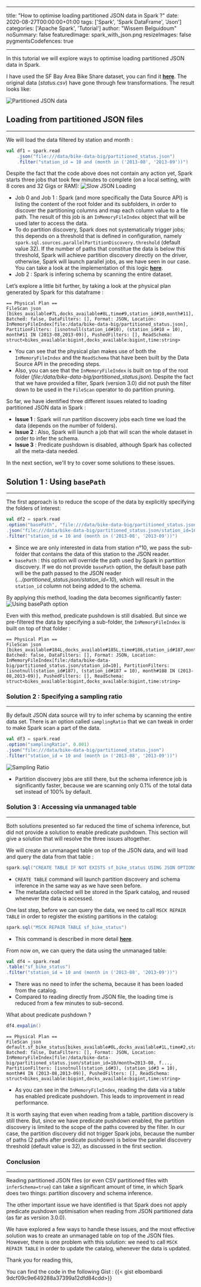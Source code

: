   ---
title: "How to optimise loading partitioned JSON data in Spark ?"
date: 2020-08-27T00:00:00+01:00
tags: ['Spark', 'Spark DataFrame', 'Json']
categories: ['Apache Spark', 'Tutorial']
author: "Wissem Belguidoum"
noSummary: false
featuredImage: spark_with_json.png
resizeImages: false
pygmentsCodefences: true

---  

In this tutorial we will explore ways to optimise loading partitioned JSON data in Spark. 

I have used the SF Bay Area Bike Share dataset, you can find it [**here**](https://www.kaggle.com/benhamner/sf-bay-area-bike-share/data#). The original data (_status.csv_) have gone through few transformations. The result looks like: 

![Partitioned JSON data](tree.png)

## Loading from partitioned JSON files
-------

We will load the data filtered by station and month : 

```scala
val df1 = spark.read
	.json("file:///data/bike-data-big/partitioned_status.json")
	.filter("station_id = 10 and (month in ('2013-08', '2013-09'))")
```

Despite the fact that the code above does not contain any action yet, Spark starts three jobs that took few minutes to complete (on a local setting, with 8 cores and 32 Gigs or RAM):
![Slow JSON Loading](slow_json_loading.png)
* Job 0 and Job 1 : Spark (and more specifically the Data Source API) is listing the content of the root folder and its subfolders, in order to discover the partitioning columns and map each column value to a file path. The result of this job is an `InMemoryFileIndex` object that will be used later to access the data.
* To do partition discovery, Spark does not systematically trigger jobs; this depends on a threshold that is defined in configuration, namely `spark.sql.sources.parallelPartitionDiscovery.threshold` (default value 32). If the number of paths that constitue the data is below this threshold, Spark will achieve partition discovery directly on the driver, otherwise, Spark will launch parallel jobs, as we have seen in our case. You can take a look at the implementation of this logic [**here**](https://github.com/apache/spark/blob/v3.0.0/sql/core/src/main/scala/org/apache/spark/sql/execution/datasources/InMemoryFileIndex.scala#L186).  
* Job 2 : Spark is infering schema by scanning the entire dataset.

Let’s explore a little bit further, by taking a look at the physical plan generated by Spark for this dataframe : 

```fulltext
== Physical Plan ==
FileScan json [bikes_available#7L,docks_available#8L,time#9,station_id#10,month#11], Batched: false, DataFilters: [], Format: JSON, Location: InMemoryFileIndex[file:/data/bike-data-big/partitioned_status.json], PartitionFilters: [isnotnull(station_id#10), (station_id#10 = 10), month#11 IN (2013-08,2013-09)], PushedFilters: [], ReadSchema: struct<bikes_available:bigint,docks_available:bigint,time:string>
```
* You can see that the physical plan makes use of both the `InMemoryFileIndex` and the `ReadSchema` that have been built by the Data Source API in the preceding steps.
* Also, you can see that the `InMemoryFileIndex` is built on top of the root folder (_file:/data/bike-data-big/partitioned_status.json_). Despite the fact that we have provided a filter, Spark (version 3.0) did not push the filter down to be used in the `FileScan` operator to do partition pruning. 

So far, we have identified three different issues related to loading partitioned JSON data in Spark : 
* **Issue 1** : Spark will run partition discovery jobs each time we load the data (depends on the number of folders).
* **Issue 2** : Also, Spark will launch a job that will scan the whole dataset in order to infer the schema.
* **Issue 3** : Predicate pushdown is disabled, although Spark has collected all the meta-data needed.

In the next section, we'll try to cover some solutions to these issues.

## Solution 1 : Using `basePath`
------
The first approach is to reduce the scope of the data by explicitly specifying the folders of interest:
```scala  
val df2 = spark.read
.option("basePath", "file:///data/bike-data-big/partitioned_status.json")
.json("file:///data/bike-data-big/partitioned_status.json/station_id=10")
.filter("station_id = 10 and (month in ('2013-08', '2013-09'))")
```
* Since we are only interested in data from station n°10, we pass the sub-folder that contains the data of this station to the JSON reader.
* `basePath` : this option will override the path used by Spark in partition discovery. If we do not provide `basePath` option, the default base path will be the path passed to the JSON reader (_.../partitioned_status.json/station_id=10_), which will result in the `station_id` column not being added to the schema.

By applying this method, loading the data becomes significantly faster:
![Using basePath option](basePath.png) 

Even with this method, predicate pushdown is still disabled. But since we pre-filtered the data by specifying a sub-folder, the `InMemoryFileIndex` is built on top of that folder : 
```fulltext
== Physical Plan ==
FileScan json [bikes_available#184L,docks_available#185L,time#186,station_id#187,month#188] Batched: false, DataFilters: [], Format: JSON, Location: InMemoryFileIndex[file:/data/bike-data-big/partitioned_status.json/station_id=10], PartitionFilters: [isnotnull(station_id#187), (station_id#187 = 10), month#188 IN (2013-08,2013-09)], PushedFilters: [], ReadSchema: struct<bikes_available:bigint,docks_available:bigint,time:string>
```

### Solution 2 : Specifying a sampling ratio
-----
By default JSON data source will try to infer schema by scanning the entire data set. There is an option called `samplingRatio` that we can tweak in order to make Spark scan a part of the data. 

```scala
val df3 = spark.read
.option("samplingRatio", 0.001)
.json("file:///data/bike-data-big/partitioned_status.json")
.filter("station_id = 10 and (month in ('2013-08', '2013-09'))")
```
![Sampling Ratio](samplingRatio.png)
* Partition discovery jobs are still there, but the schema inference job is significantly faster, because we are scanning only 0.1% of the total data set instead of 100% by default.

### Solution 3 : Accessing via unmanaged table
----
Both solutions presented so far reduced the time of schema inference, but did not provide a solution to enable predicate pushdown. This section will give a solution that will resolve the three issues altogether.

We will create an unmanaged table on top of the JSON data, and will load and query the data from that table :

```scala
spark.sql("CREATE TABLE IF NOT EXISTS sf_bike_status USING JSON OPTIONS (path 'file:///data/bike-data-big/partitioned_status.json')")
```
* `CREATE TABLE` command will launch partition discovery and schema inference in the same way as we have seen before.
* The metadata collected will be stored in the Spark catalog, and reused whenever the data is accessed.

One last step, before we can query the data, we need to call `MSCK REPAIR TABLE` in order  to register the existing partitions in the catalog: 
```scala
spark.sql("MSCK REPAIR TABLE sf_bike_status")
```
* This command is described in more detail [**here**](https://spark.apache.org/docs/3.0.0-preview/sql-ref-syntax-ddl-repair-table.html).

From now on, we can query the data using the unmanaged table: 
```scala
val df4 = spark.read
.table("sf_bike_status")
.filter("station_id = 10 and (month in ('2013-08', '2013-09'))")
```
* There was no need to infer the schema, because it has been loaded from the catalog. 
* Compared to reading directly from JSON file, the loading time is reduced from a few minutes to sub-second.  

What about predicate pushdown ?

```scala
df4.expalin()
``` 
```fulltext
== Physical Plan ==
FileScan json default.sf_bike_status[bikes_available#0L,docks_available#1L,time#2,station_id#3,month#4] Batched: false, DataFilters: [], Format: JSON, Location: InMemoryFileIndex[file:/data/bike-data-big/partitioned_status.json/station_id=10/month=2013-08, f..., PartitionFilters: [isnotnull(station_id#3), (station_id#3 = 10), month#4 IN (2013-08,2013-09)], PushedFilters: [], ReadSchema: struct<bikes_available:bigint,docks_available:bigint,time:string>
```
* As you can see in the `InMemoryFileIndex`, reading the data via a table has enabled predicate pushdown. This leads to improvement in read performance. 

It is worth saying that even when reading from a table, partition discovery is still there. But, since we have predicate pushdown enabled, the partition discovery is limited to the scope of the paths covered by the filter. In our case, the partition discovery did not trigger Spark jobs, because the number of paths (2 paths after predicate pushdown) is below the parallel discovery threshold (default value is 32), as discussed in the first section.

### Conclusion
----
Reading partitioned JSON files (or even CSV partitioned files with `inferSchema=true`) can take a significant amount of time, in which Spark does two things: partition discovery and schema inference.  

The other important issue we have identified is that Spark does not apply predicate pushdown optimisation when reading from JSON partitioned data (as far as version 3.0.0).

We have explored a few ways to handle these issues, and the most effective solution was to create an unmanaged table on top of the JSON files. However, there is one problem with this solution: we need to call `MSCK REPAIR TABLE` in order to update the catalog, whenever the data is updated. 


Thank you for reading this,

You can find the code in the following Gist : 
{{< gist elbombardi 9dcf09c9e649288a37399a12dfd84cdd>}}
 
